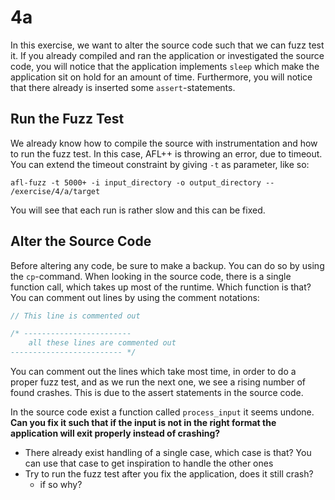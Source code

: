 # 4a
In this exercise, we want to alter the source code such that we can fuzz test it.
If you already compiled and ran the application or investigated the source code,
you will notice that the application implements `sleep` which make the application sit on hold for an amount of time.
Furthermore, you will notice that there already is inserted some `assert`-statements.

## Run the Fuzz Test
We already know how to compile the source with instrumentation and how to run the fuzz test. 
In this case, AFL++ is throwing an error, due to timeout.
You can extend the timeout constraint by giving `-t` as parameter, like so:
```shell
afl-fuzz -t 5000+ -i input_directory -o output_directory -- /exercise/4/a/target
```
You will see that each run is rather slow and this can be fixed.

## Alter the Source Code
Before altering any code, be sure to make a backup.
You can do so by using the `cp`-command.
When looking in the source code, there is a single function call, which takes up most of the runtime.
Which function is that?
You can comment out lines by using the comment notations: 
```C
// This line is commented out

/* ------------------------
    all these lines are commented out
------------------------- */
```
You can comment out the lines which take most time, in order to do a proper fuzz test,
and as we run the next one, we see a rising number of found crashes.
This is due to the assert statements in the source code.

In the source code exist a function called `process_input` it seems undone. 
**Can you fix it such that if the input is not in the right format the application will exit properly
instead of crashing?**
- There already exist handling of a single case, which case is that? You can use that case to get inspiration to handle the other ones
- Try to run the fuzz test after you fix the application, does it still crash?
    - if so why?
